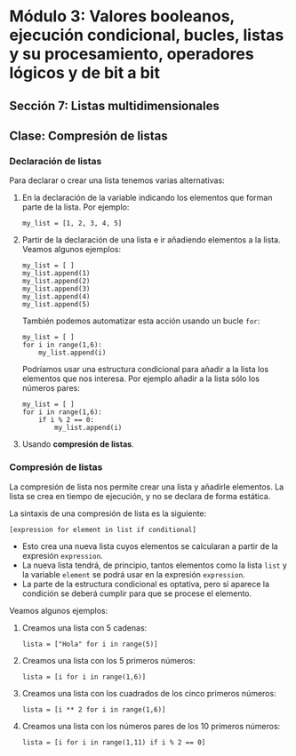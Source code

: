 # Módulo 3: Valores booleanos, ejecución condicional, bucles, listas y su procesamiento, operadores lógicos y de bit a bit
## Sección 7: Listas multidimensionales
## Clase: Compresión de listas

### Declaración de listas

Para declarar o crear una lista tenemos varias alternativas:

1. En la declaración de la variable indicando los elementos que forman parte de la lista. Por ejemplo:

    ```
    my_list = [1, 2, 3, 4, 5]
    ```

2. Partir de la declaración de una lista e ir añadiendo elementos a la lista. Veamos algunos ejemplos:

    ```
    my_list = [ ]
    my_list.append(1)
    my_list.append(2)
    my_list.append(3)
    my_list.append(4)
    my_list.append(5)
    ```

    También podemos automatizar esta acción usando un bucle `for`:

    ```
    my_list = [ ]
    for i in range(1,6):
        my_list.append(i)
    ```

    Podríamos usar una estructura condicional para añadir a la lista los elementos que nos interesa. Por ejemplo añadir a la lista sólo los números pares:

    ```
    my_list = [ ]
    for i in range(1,6):
        if i % 2 == 0:
            my_list.append(i)
    ```
3. Usando **compresión de listas**.

### Compresión de listas

La compresión de lista nos permite crear una lista y añadirle elementos. La lista se crea en tiempo de ejecución, y no se declara de forma estática.

La sintaxis de una compresión de lista es la siguiente:

```
[expression for element in list if conditional]
```

* Esto crea una nueva lista cuyos elementos se calcularan a partir de la expresión `expression`.
* La nueva lista tendrá, de principio, tantos elementos como la lista `list` y la variable `element` se podrá usar en la expresión `expression`.
* La parte de la estructura condicional es optativa, pero si aparece la condición se deberá cumplir para que se procese el elemento.

Veamos algunos ejemplos:

1. Creamos una lista con 5 cadenas:

    ```
    lista = ["Hola" for i in range(5)]
    ```
2. Creamos una lista con los 5 primeros números:

    ```
    lista = [i for i in range(1,6)]
    ```

3. Creamos una lista con los cuadrados de los cinco primeros números:

    ```
    lista = [i ** 2 for i in range(1,6)]
    ```
4. Creamos una lista con los números pares de los 10 primeros números:
    ```
    lista = [i for i in range(1,11) if i % 2 == 0]
    ```